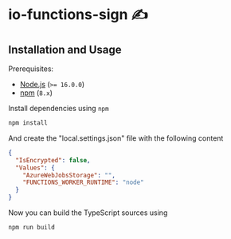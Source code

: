 # io-functions-sign ✍️

## <a name="installation-and-usage"></a>Installation and Usage

Prerequisites:
* [Node.js](https://nodejs.org/) (`>= 16.0.0`)
* [npm](https://www.npmjs.com) (`8.x`)

Install dependencies using `npm`

```sh
npm install
```

And create the "local.settings.json" file with the following content

```json
{
  "IsEncrypted": false,
  "Values": {
    "AzureWebJobsStorage": "",
    "FUNCTIONS_WORKER_RUNTIME": "node"
  }
}
```

Now you can build the TypeScript sources using

```sh
npm run build
```


